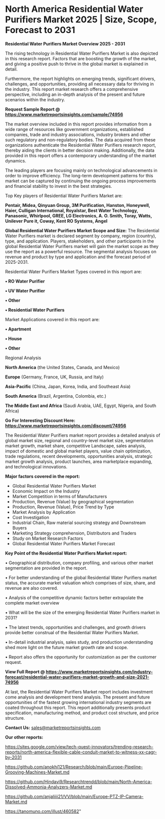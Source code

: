 # North America Residential Water Purifiers Market 2025 | Size, Scope, Forecast to 2031

<Strong> Residential Water Purifiers Market Overview 2025 - 2031</strong>

The rising technology in Residential Water Purifiers Market is also depicted in this research report. Factors that are boosting the growth of the market, and giving a positive push to thrive in the global market is explained in detail.

Furthermore, the report highlights on emerging trends, significant drivers, challenges, and opportunities, providing all necessary data for thriving in the industry. This report market research offers a comprehensive perspective, including an in-depth analysis of the present and future scenarios within the industry.

<strong>Request Sample Report @ <a href=https://www.marketreportsinsights.com/sample/74956>https://www.marketreportsinsights.com/sample/74956</a></strong>

The market overview included in this report provides information from a wide range of resources like government organizations, established companies, trade and industry associations, industry brokers and other such regulatory and non-regulatory bodies. The data acquired from these organizations authenticate the Residential Water Purifiers research report, thereby aiding the clients in better decision making. Additionally, the data provided in this report offers a contemporary understanding of the market dynamics.

The leading players are focusing mainly on technological advancements in order to improve efficiency. The long-term development patterns for this market can be captured by continuing the ongoing process improvements and financial stability to invest in the best strategies.

Top Key players of Residential Water Purifiers Market are:

<strong>Pentair, Midea, Qinyuan Group, 3M Purification, Hanston, Honeywell, Haier, Culligan International, Royalstar, Best Water Technology, Panasonic, Whirlpool, GREE, LG Electronics, A. O. Smith, Toray, Watts, Unilever Pure it, Coway, Kent RO Systems, Angel</strong>

<strong><b>Global Residential Water Purifiers Market Scope and Size:</b></strong>
The Residential Water Purifiers market is declared segment by company, region (country), type, and application. Players, stakeholders, and other participants in the global Residential Water Purifiers market will gain the market scope as they use the report as a powerful resource. The segmental analysis focuses on revenue and product by type and application and the forecast period of 2025-2031.

Residential Water Purifiers Market Types covered in this report are:

<strong>• RO Water Purifier

• UV Water Purifier

• Other

• Residential Water Purifiers</strong>

Market Applications covered in this report are:

<strong>• Apartment

• House

• Other</strong> 

Regional Analysis

<strong>North America</strong> (the United States, Canada, and Mexico)

<strong>Europe</strong> (Germany, France, UK, Russia, and Italy)

<strong>Asia-Pacific</strong> (China, Japan, Korea, India, and Southeast Asia)

<strong>South America</strong> (Brazil, Argentina, Colombia, etc.)

<strong>The Middle East and Africa</strong> (Saudi Arabia, UAE, Egypt, Nigeria, and South Africa)

<strong>Go For Interesting Discount Here: <a href=https://www.marketreportsinsights.com/discount/74956>https://www.marketreportsinsights.com/discount/74956</a></strong>

The Residential Water Purifiers market report provides a detailed analysis of global market size, regional and country-level market size, segmentation market growth, market share, competitive Landscape, sales analysis, impact of domestic and global market players, value chain optimization, trade regulations, recent developments, opportunities analysis, strategic market growth analysis, product launches, area marketplace expanding, and technological innovations.

<strong><b>Major factors covered in the report:</b></strong>
<ul>
  <li>Global Residential Water Purifiers Market </li>
  <li>Economic Impact on the Industry</li>
  <li>Market Competition in terms of Manufacturers</li>
  <li>Production, Revenue (Value) by geographical segmentation</li>
  <li>Production, Revenue (Value), Price Trend by Type</li>
  <li>Market Analysis by Application</li>
  <li>Cost Investigation</li>
  <li>Industrial Chain, Raw material sourcing strategy and Downstream Buyers</li>
  <li>Marketing Strategy comprehension, Distributors and Traders</li>
  <li>Study on Market Research Factors</li>
  <li>Global Residential Water Purifiers Market Forecast</li>
</ul>

<strong><b>Key Point of the Residential Water Purifiers Market report:</b></strong>

• Geographical distribution, company profiling, and various other market segmentation are provided in the report.

• For better understanding of the global Residential Water Purifiers market status, the accurate market valuation which comprises of size, share, and revenue are also covered.

• Analysis of the competitive dynamic factors better extrapolate the complete market overview

• What will be the size of the emerging Residential Water Purifiers market in 2031?

• The latest trends, opportunities and challenges, and growth drivers provide better construal of the Residential Water Purifiers Market.

• In-detail industrial analysis, sales study, and production understanding shed more light on the future market growth rate and scope.

• Report also offers the opportunity for customization as per the customer request.

<strong><b>View Full Report @ <a href=https://www.marketreportsinsights.com/industry-forecast/residential-water-purifiers-market-growth-and-size-2021-74956>https://www.marketreportsinsights.com/industry-forecast/residential-water-purifiers-market-growth-and-size-2021-74956</a></b></strong>


At last, the Residential Water Purifiers Market report includes investment come analysis and development trend analysis. The present and future opportunities of the fastest growing international industry segments are coated throughout this report. This report additionally presents product specification, manufacturing method, and product cost structure, and price structure.

<strong>Contact Us:</strong>
sales@marketreportsinsights.com

<strong>Our other reports:</strong>

<a href=https://sites.google.com/view/tech-quest-innovators/trending-research-reports/north-america-flexible-cable-conduit-market-to-witness-xx-cagr-by-2031>https://sites.google.com/view/tech-quest-innovators/trending-research-reports/north-america-flexible-cable-conduit-market-to-witness-xx-cagr-by-2031</a>

<a href=https://github.com/anokhi121/Research/blob/main/Europe-Pipeline-Grooving-Machines-Market.md>https://github.com/anokhi121/Research/blob/main/Europe-Pipeline-Grooving-Machines-Market.md</a>

<a href=https://github.com/Hindavi9/Researchtrendd/blob/main/North-America-Dissolved-Ammonia-Analyzers-Market.md>https://github.com/Hindavi9/Researchtrendd/blob/main/North-America-Dissolved-Ammonia-Analyzers-Market.md</a>

<a href=https://github.com/anjaliiii21/VV/blob/main/Europe-PTZ-IP-Camera-Market.md>https://github.com/anjaliiii21/VV/blob/main/Europe-PTZ-IP-Camera-Market.md</a>

<a href=https://tanomuno.com/illust/460582>https://tanomuno.com/illust/460582</a>"
